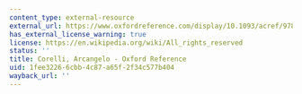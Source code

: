 ```yaml
---
content_type: external-resource
external_url: https://www.oxfordreference.com/display/10.1093/acref/9780199579037.001.0001/acref-9780199579037-e-1622?rskey=av1a2B&result=1
has_external_license_warning: true
license: https://en.wikipedia.org/wiki/All_rights_reserved
status: ''
title: Corelli, Arcangelo - Oxford Reference
uid: 1fee3226-6cbb-4c87-a65f-2f34c577b404
wayback_url: ''
---
```

